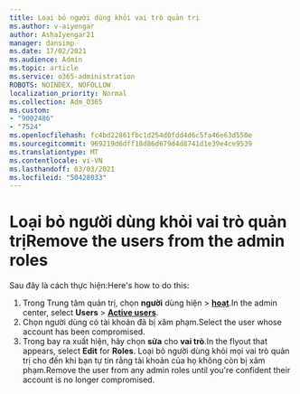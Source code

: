 ```yaml
---
title: Loại bỏ người dùng khỏi vai trò quản trị
ms.author: v-aiyengar
author: AshaIyengar21
manager: dansimp
ms.date: 17/02/2021
ms.audience: Admin
ms.topic: article
ms.service: o365-administration
ROBOTS: NOINDEX, NOFOLLOW
localization_priority: Normal
ms.collection: Adm_O365
ms.custom:
- "9002486"
- "7524"
ms.openlocfilehash: fc4bd22861fbc1d254d0fdd4d6c5fa46e63d550e
ms.sourcegitcommit: 969219d6dff18d86d679d4d8741d1e39e4ce9539
ms.translationtype: MT
ms.contentlocale: vi-VN
ms.lasthandoff: 03/03/2021
ms.locfileid: "50428033"
---
```

# <a name="remove-the-users-from-the-admin-roles"></a><span data-ttu-id="34afb-102">Loại bỏ người dùng khỏi vai trò quản trị</span><span class="sxs-lookup"><span data-stu-id="34afb-102">Remove the users from the admin roles</span></span>

<span data-ttu-id="34afb-103">Sau đây là cách thực hiện:</span><span class="sxs-lookup"><span data-stu-id="34afb-103">Here's how to do this:</span></span>

1. <span data-ttu-id="34afb-104">Trong Trung tâm quản trị, chọn **người** dùng hiện  >  [**hoạt**](https://go.microsoft.com/fwlink/p/?linkid=834822).</span><span class="sxs-lookup"><span data-stu-id="34afb-104">In the admin center, select **Users** > [**Active users**](https://go.microsoft.com/fwlink/p/?linkid=834822).</span></span>
1. <span data-ttu-id="34afb-105">Chọn người dùng có tài khoản đã bị xâm phạm.</span><span class="sxs-lookup"><span data-stu-id="34afb-105">Select the user whose account has been compromised.</span></span>
1. <span data-ttu-id="34afb-106">Trong bay ra xuất hiện, hãy chọn **sửa** cho **vai trò**.</span><span class="sxs-lookup"><span data-stu-id="34afb-106">In the flyout that appears, select **Edit** for **Roles**.</span></span> <span data-ttu-id="34afb-107">Loại bỏ người dùng khỏi mọi vai trò quản trị cho đến khi bạn tự tin rằng tài khoản của họ không còn bị xâm phạm.</span><span class="sxs-lookup"><span data-stu-id="34afb-107">Remove the user from any admin roles until you're confident their account is no longer compromised.</span></span>

